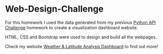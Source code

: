 # Web-Design-Challenge

For this homework I used the data generated from my previous [Python API Challenge](https://github.com/minxgithub/python-api-challenge.git) homework to create a visualization dashboard website.

HTML, CSS and Bootstrap were used to design and build all the webpages.

Check my website [Weather & Latitude Analysis Dashboard](https://minxgithub.github.io/Web-Design-Challenge/) to find out more!
